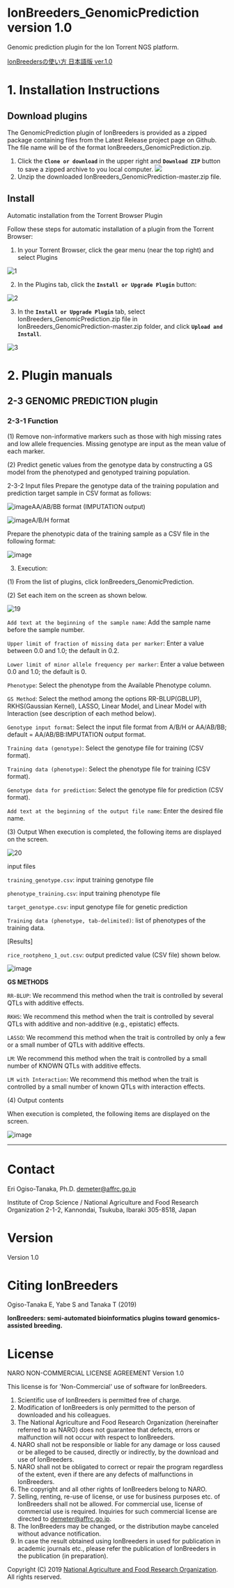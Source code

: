 # IonBreeders_GenomicPrediction version 1.0
Genomic prediction plugin for the Ion Torrent NGS platform.


[IonBreedersの使い方 日本語版 ver.1.0 ](https://github.com/DEMETER298/IonBreeders_GenomicPrediction/wiki)


# 1. Installation Instructions

## Download plugins
 The GenomicPrediction plugin of IonBreeders is provided as a zipped package containing files from the Latest Release project page on Github. The file name will be of the format IonBreeders_GenomicPrediction.zip.
1. Click the **`Clone or download`** in the upper right and **`Download ZIP`** button to save a zipped archive to you local computer.
<kbd><img src="https://user-images.githubusercontent.com/40309394/66795304-3274bc00-ef3f-11e9-91c1-bc3b86d8bde4.png"/></kbd>
2. Unzip the downloaded IonBreeders_GenomicPrediction-master.zip file.

## Install

Automatic installation from the Torrent Browser Plugin

Follow these steps for automatic installation of a plugin from the Torrent Browser:
1.	In your Torrent Browser, click the gear menu (near the top right) and select Plugins

![1](https://user-images.githubusercontent.com/40309394/54818632-14aee380-4cdd-11e9-845c-7c7d8ac95a1f.png)
  
2.	In the Plugins tab, click the **`Install or Upgrade Plugin`** button: 

![2](https://user-images.githubusercontent.com/40309394/54819228-8fc4c980-4cde-11e9-92ba-1d4b64e70e64.png) 

3.	In the **`Install or Upgrade Plugin`** tab, select IonBreeders_GenomicPrediction.zip file in IonBreeders_GenomicPrediction-master.zip folder, and click **`Upload and Install`**.  
 
![3](https://user-images.githubusercontent.com/40309394/54819317-e29e8100-4cde-11e9-91a8-3873b1263a93.png)



# 2. Plugin manuals
## 2-3 GENOMIC PREDICTION plugin
### 2-3-1 Function
(1)	Remove non-informative markers such as those with high missing rates and low allele frequencies. Missing genotype are input as the mean value of each marker.

(2)	Predict genetic values from the genotype data by constructing a GS model from the phenotyped and genotyped training population.

2-3-2 Input files
Prepare the genotype data of the training population and prediction target sample in CSV format as follows:

![image](https://user-images.githubusercontent.com/40309394/54862816-71fd7000-4d83-11e9-984d-ea21514f11e7.png)AA/AB/BB format (IMPUTATION output)   
  
![image](https://user-images.githubusercontent.com/40309394/54862819-7aee4180-4d83-11e9-938d-cd5c589c781f.png)A/B/H format 
      


Prepare the phenotypic data of the training sample as a CSV file in the following format:
 
![image](https://user-images.githubusercontent.com/40309394/54862840-dae4e800-4d83-11e9-993a-5d2cd9487b20.png)



3.	Execution:

(1)	From the list of plugins, click IonBreeders_GenomicPrediction.

(2)	Set each item on the screen as shown below.

![19](https://user-images.githubusercontent.com/40309394/70030406-83726980-15ec-11ea-9bae-d2a023e03049.png)


`Add text at the beginning of the sample name`: Add the sample name before the sample number.	

`Upper limit of fraction of missing data per marker`: Enter a value between 0.0 and 1.0; the default in 0.2.

`Lower limit of minor allele frequency per marker`: Enter a value between 0.0 and 1.0; the default is 0.

`Phenotype`: Select the phenotype from the Available Phenotype column.	

`GS Method`: Select the method among the options RR-BLUP(GBLUP), RKHS(Gaussian Kernel), LASSO, Linear Model, and Linear Model with Interaction (see description of each method below).

`Genotype input format`: Select the input file format from A/B/H or AA/AB/BB; default = AA/AB/BB:IMPUTATION output format.

`Training data (genotype)`: Select the genotype file for training (CSV format).	

`Training data (phenotype)`: Select the phenotype file for training (CSV format).		

`Genotype data for prediction`: Select the genotype file for prediction (CSV format).

`Add text at the beginning of the output file name`: Enter the desired file name.

(3)	Output
When execution is completed, the following items are displayed on the screen.

![20](https://user-images.githubusercontent.com/40309394/70030505-b3ba0800-15ec-11ea-99f5-f73b5b4c160f.png)
 
input files

`training_genotype.csv`: input training genotype file

`phenotype_training.csv`: input training phenotype file

`target_genotype.csv`: input genotype file for genetic prediction

`Training data (phenotype, tab-delimited)`: list of phenotypes of the training data.

[Results] 

`rice_rootpheno_1_out.csv`: output predicted value (CSV file) shown below.
 
![image](https://user-images.githubusercontent.com/40309394/70030240-21196900-15ec-11ea-95b6-0e793fcbe497.png)


**GS METHODS**

`RR-BLUP`:
We recommend this method when the trait is controlled by several QTLs with additive effects.

`RKHS`:
We recommend this method when the trait is controlled by several QTLs with additive and non-additive (e.g., epistatic) effects.

`LASSO`: We recommend this method when the trait is controlled by only a few or a small number of QTLs with additive effects.

`LM`: We recommend this method when the trait is controlled by a small number of KNOWN QTLs with additive effects.

`LM with Interaction`:
We recommend this method when the trait is controlled by a small number of known QTLs with interaction effects.

(4)	Output contents

When execution is completed, the following items are displayed on the screen.
 
![image](https://user-images.githubusercontent.com/40309394/54862697-d7506180-4d81-11e9-94f9-f2fbdd9164d0.png)


***

# Contact
Eri Ogiso-Tanaka, Ph.D. demeter@affrc.go.jp

Institute of Crop Science / National Agriculture and Food Research Organization
2-1-2, Kannondai, Tsukuba, Ibaraki 305-8518, Japan

# Version
Version 1.0

# Citing IonBreeders
Ogiso-Tanaka E, Yabe S and Tanaka T (2019) 

**IonBreeders: semi-automated bioinformatics plugins toward genomics-assisted breeding.**

# License
NARO NON-COMMERCIAL LICENSE AGREEMENT Version 1.0

This license is for 'Non-Commercial' use of software for IonBreeders.

1. Scientific use of IonBreeders is permitted free of charge.
2. Modification of IonBreeders is only permitted to the person of downloaded and his colleagues.
3. The National Agriculture and Food Research Organization (hereinafter referred to as NARO) does not guarantee that defects, errors or malfunction will not occur with respect to IonBreeders.
4. NARO shall not be responsible or liable for any damage or loss caused or be alleged to be caused, directly or indirectly, by the download and use of IonBreeders.
5. NARO shall not be obligated to correct or repair the program regardless of the extent, even if there are any defects of malfunctions in IonBreeders.
6. The copyright and all other rights of IonBreeders belong to NARO.
7. Selling, renting, re-use of license, or use for business purposes etc. of IonBreeders shall not be allowed. For commercial use, license of commercial use is required. Inquiries for such commercial license are directed to demeter@affrc.go.jp.
8. The IonBreeders may be changed, or the distribution maybe canceled without advance notification.
9. In case the result obtained using IonBreeders in used for publication in academic journals etc., please refer the publication of IonBreeders in the publication (in preparation).


Copyright (C) 2019 [National Agriculture and Food Research Organization](https://www.naro.affrc.go.jp/english/index.html). All rights reserved.
